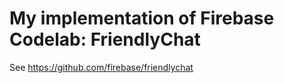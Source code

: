 # My implementation of Firebase Codelab: FriendlyChat

See https://github.com/firebase/friendlychat
